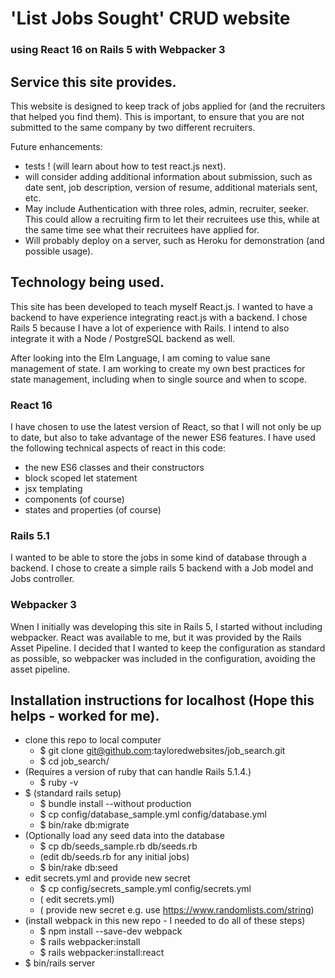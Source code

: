 # 'List Jobs Sought' CRUD website
### using React 16 on Rails 5 with Webpacker 3

## Service this site provides.
This website is designed to keep track of jobs applied for (and the recruiters that helped you find them). This is important, to ensure that you are not submitted to the same company by two different recruiters.

Future enhancements:

* tests ! (will learn about how to test react.js next).
* will consider adding additional information about submission, such as date sent, job description, version of resume, additional materials sent, etc.
* May include Authentication with three roles, admin, recruiter, seeker. This could allow a recruiting firm to let their recruitees use this, while at the same time see what their recruitees have applied for.
* Will probably deploy on a server, such as Heroku for demonstration (and possible usage).

## Technology being used.

This site has been developed to teach myself React.js.  I wanted to have a backend to have experience integrating react.js with a backend.  I chose Rails 5 because I have a lot of experience with Rails.  I intend to also integrate it with a Node / PostgreSQL backend as well.

After looking into the Elm Language, I am coming to value sane management of state.  I am working to create my own best practices for state management, including when to single source and when to scope.

### React 16

I have chosen to use the latest version of React, so that I will not only be up to date, but also to take advantage of the newer ES6 features.  I have used the following technical aspects of react in this code: 

* the new ES6 classes and their constructors
* block scoped let statement
* jsx templating
* components (of course)
* states and properties (of course)


### Rails 5.1

I wanted to be able to store the jobs in some kind of database through a backend.  I chose to create a simple rails 5 backend with a Job model and Jobs controller.


### Webpacker 3

Wnen I initially was developing this site in Rails 5, I started without including webpacker.  React was available to me, but it was provided by the Rails Asset Pipeline.  I decided that I wanted to keep the configuration as standard as possible, so webpacker was included in the configuration, avoiding the asset pipeline.


## Installation instructions for localhost (Hope this helps - worked for me).

* clone this repo to local computer
    * $ git clone git@github.com:tayloredwebsites/job_search.git
    * $ cd job_search/
* (Requires a version of ruby that can handle Rails 5.1.4.)
    * $ ruby -v
* $ (standard rails setup)
    * $ bundle install --without production
    * $ cp config/database_sample.yml  config/database.yml
    * $ bin/rake db:migrate
* (Optionally load any seed data into the database
    * $ cp db/seeds_sample.rb db/seeds.rb
    * (edit db/seeds.rb for any initial jobs)
    * $ bin/rake db:seed
* edit secrets.yml and provide new secret
	* $ cp config/secrets_sample.yml config/secrets.yml
	* ( edit secrets.yml)
	* ( provide new secret e.g. use https://www.randomlists.com/string)
* (install webpack in this new repo - I needed to do all of these steps)
    * $ npm install --save-dev webpack
    * $ rails webpacker:install
    * $ rails webpacker:install:react
* $ bin/rails server
